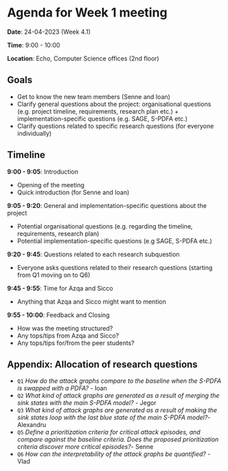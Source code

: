 # Agenda for Week 1 meeting

**Date**: 24-04-2023 (Week 4.1)

**Time**: 9:00 - 10:00

**Location**: Echo, Computer Science offices (2nd floor)

## Goals

- Get to know the new team members (Senne and Ioan)
- Clarify general questions about the project: organisational questions (e.g. project timeline, requirements, research plan etc.) + implementation-specific questions (e.g. SAGE, S-PDFA etc.)
- Clarify questions related to specific research questions (for everyone individually)

## Timeline

**9:00 - 9:05**: Introduction

- Opening of the meeting
- Quick introduction (for Senne and Ioan)

**9:05 - 9:20**: General and implementation-specific questions about the project

- Potential organisational questions (e.g. regarding the timeline, requirements, research plan)
- Potential implementation-specific questions (e.g SAGE, S-PDFA etc.)

**9:20 - 9:45**: Questions related to each research subquestion

- Everyone asks questions related to their research questions (starting from Q1 moving on to Q6)

**9:45 - 9:55**: Time for Azqa and Sicco

- Anything that Azqa and Sicco might want to mention

**9:55 - 10:00**: Feedback and Closing

- How was the meeting structured?
- Any tops/tips from Azqa and Sicco?
- Any tops/tips for/from the peer students?

## Appendix: Allocation of research questions

- `Q1` *How do the attack graphs compare to the baseline when the S-PDFA is swapped with a PDFA?* - Ioan
- `Q2` *What kind of attack graphs are generated as a result of merging the sink states with the main S-PDFA model?* - Jegor
- `Q3` *What kind of attack graphs are generated as a result of making the sink states loop with the last blue state of the main S-PDFA model?*- Alexandru
- `Q5` *Define a prioritization criteria for critical attack episodes, and compare against the baseline criteria. Does the proposed prioritization criteria discover more critical episodes?*- Senne
- `Q6` *How can the interpretability of the attack graphs be quantified?* - Vlad

